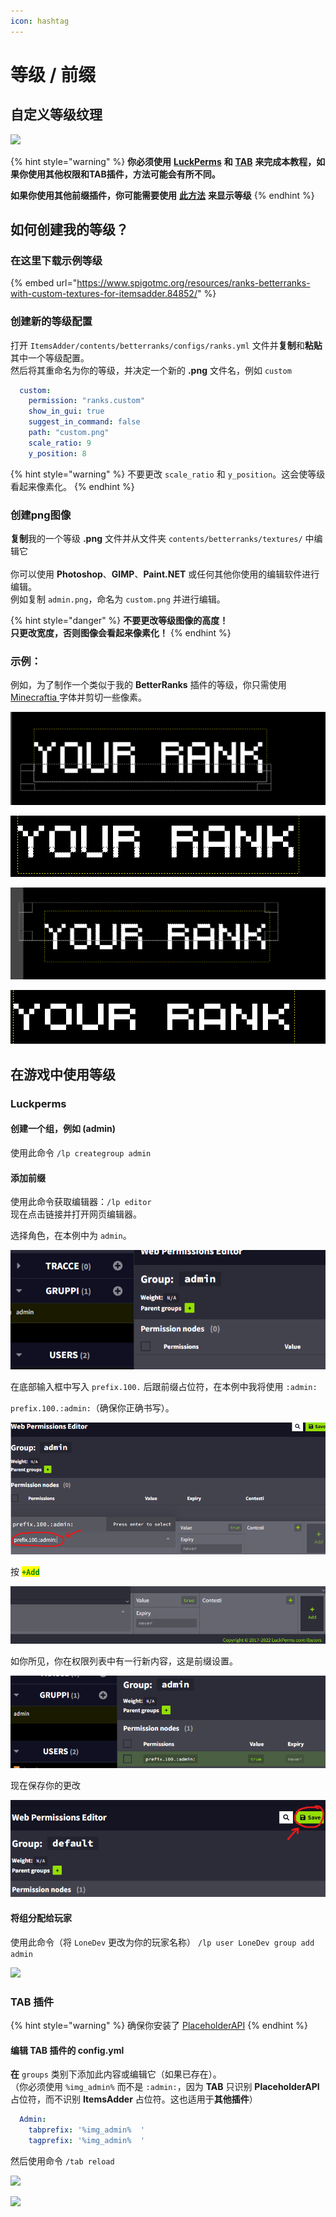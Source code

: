 ```yaml
---
icon: hashtag
---
```


# 等级 / 前缀

## 自定义等级纹理

![](<../../.gitbook/assets/image (27) (1) (1) (1) (1) (1) (1) (1) (1) (1) (1) (1) (1) (1) (1) (1) (1) (1) (3).png>)

{% hint style="warning" %}
**你必须使用** [**LuckPerms**](https://www.spigotmc.org/resources/luckperms.28140/) **和** [**TAB**](https://www.mc-market.org/resources/14009/) **来完成本教程，如果你使用其他权限和TAB插件，方法可能会有所不同。**

**如果你使用其他前缀插件，你可能需要使用** [**此方法**](broken-reference) **来显示等级**
{% endhint %}

## 如何创建我的等级？

### 在这里下载示例等级

{% embed url="https://www.spigotmc.org/resources/ranks-betterranks-with-custom-textures-for-itemsadder.84852/" %}

### 创建新的等级配置

打开 `ItemsAdder/contents/betterranks/configs/ranks.yml` 文件并**复制**和**粘贴**其中一个等级配置。\
然后将其重命名为你的等级，并决定一个新的 **.png** 文件名，例如 `custom`

```yaml
  custom:
    permission: "ranks.custom"
    show_in_gui: true
    suggest_in_command: false
    path: "custom.png"
    scale_ratio: 9
    y_position: 8
```

{% hint style="warning" %}
不要更改 `scale_ratio` 和 `y_position`。这会使等级看起来像素化。
{% endhint %}

### 创建png图像

**复制**我的一个等级 **.png** 文件并从文件夹 `contents/betterranks/textures/` 中编辑它\
\
你可以使用 **Photoshop**、**GIMP**、**Paint.NET** 或任何其他你使用的编辑软件进行编辑。\
例如复制 `admin.png`，命名为 `custom.png` 并进行编辑。

{% hint style="danger" %}
**不要更改等级图像的高度！** \
**只更改宽度，否则图像会看起来像素化！**
{% endhint %}

### 示例：

例如，为了制作一个类似于我的 **BetterRanks** 插件的等级，你只需使用 [Minecraftia ](https://www.dafont.com/andrew-tyler.d2526) 字体并剪切一些像素。

![](<../../.gitbook/assets/image (36).png>)

![](<../../.gitbook/assets/image (37).png>)

![](<../../.gitbook/assets/image (38).png>)

![](<../../.gitbook/assets/image (39).png>)

## 在游戏中使用等级

### Luckperms

#### 创建一个组，例如 (admin)

使用此命令 `/lp creategroup admin`

#### 添加前缀

使用此命令获取编辑器：`/lp editor`\
现在点击链接并打开网页编辑器。

选择角色，在本例中为 `admin`。

![](<../../.gitbook/assets/image (77).png>)

在底部输入框中写入 `prefix.100.` 后跟前缀占位符，在本例中我将使用 `:admin:`

`prefix.100.:admin:`（确保你正确书写）。

![](<../../.gitbook/assets/image (80) (1).png>)

按 <mark style="color:green;">**`+Add`**</mark>

![](<../../.gitbook/assets/image (74) (1).png>)

如你所见，你在权限列表中有一行新内容，这是前缀设置。

![](<../../.gitbook/assets/image (70).png>)

现在保存你的更改

![](<../../.gitbook/assets/image (44).png>)

#### 将组分配给玩家

使用此命令（将 `LoneDev` 更改为你的玩家名称） `/lp user LoneDev group add admin`

![](../../.gitbook/assets/image\_\(40\).png)

### TAB 插件

{% hint style="warning" %}
确保你安装了 [PlaceholderAPI](broken-reference)
{% endhint %}

#### 编辑 TAB 插件的 config.yml

**在** `groups` 类别下添加此内容或编辑它（如果已存在）。\
（你必须使用 `%img_admin%` 而不是 `:admin:`，因为 **TAB** 只识别 **PlaceholderAPI** 占位符，而不识别 **ItemsAdder** 占位符。这也适用于**其他插件**）

```yaml
  Admin:
    tabprefix: '%img_admin%  '
    tagprefix: '%img_admin%  '
```

然后使用命令 `/tab reload`

![](../../.gitbook/assets/image\_\(38\).png)

![](../../.gitbook/assets/image\_\(39\).png)
